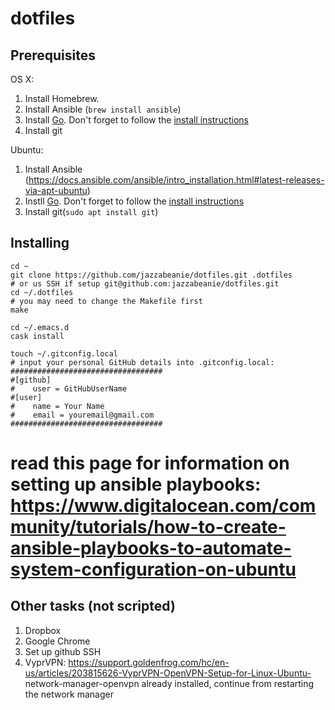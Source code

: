 # dotfiles

## Prerequisites

OS X:
1. Install Homebrew.
2. Install Ansible (`brew install ansible`)
3. Install [Go](http://golang.org/dl/). Don't forget to follow the [install instructions](https://golang.org/doc/install)
4. Install git

Ubuntu:
1. Install Ansible (https://docs.ansible.com/ansible/intro_installation.html#latest-releases-via-apt-ubuntu)
2. Instll [Go](http://golang.org/dl/). Don't forget to follow the [install instructions](https://golang.org/doc/install)
3. Install git(`sudo apt install git`)

## Installing
```
cd ~
git clone https://github.com/jazzabeanie/dotfiles.git .dotfiles
# or us SSH if setup git@github.com:jazzabeanie/dotfiles.git
cd ~/.dotfiles
# you may need to change the Makefile first
make

cd ~/.emacs.d
cask install

touch ~/.gitconfig.local
# input your personal GitHub details into .gitconfig.local:
##################################
#[github]
#    user = GitHubUserName
#[user]
#    name = Your Name
#    email = youremail@gmail.com
##################################
```

# read this page for information on setting up ansible playbooks: https://www.digitalocean.com/community/tutorials/how-to-create-ansible-playbooks-to-automate-system-configuration-on-ubuntu

## Other tasks (not scripted)
1. Dropbox
2. Google Chrome
3. Set up github SSH
4. VyprVPN: https://support.goldenfrog.com/hc/en-us/articles/203815626-VyprVPN-OpenVPN-Setup-for-Linux-Ubuntu-
        network-manager-openvpn already installed, continue from 
        restarting the network manager
